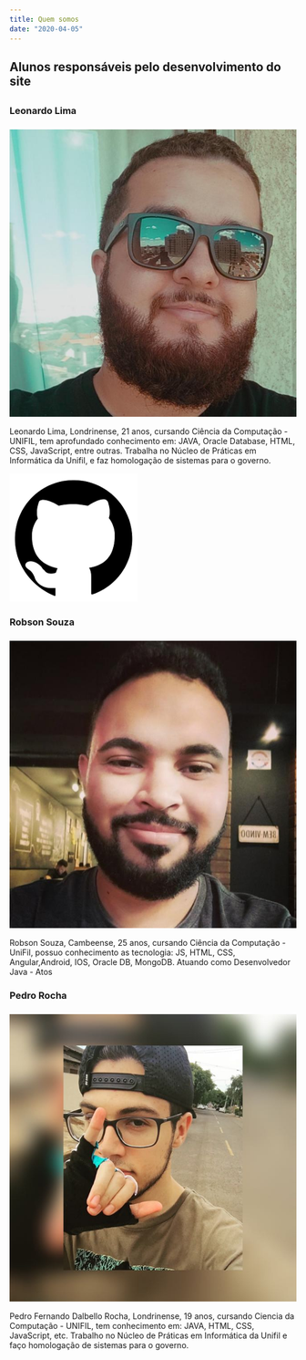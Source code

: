 ```yaml
---
title: Quem somos
date: "2020-04-05"
---
```


## Alunos responsáveis pelo desenvolvimento do site <h2> 

### Leonardo Lima <h3>
![Foto do Leo](./pp.png)

Leonardo Lima, Londrinense, 21 anos, cursando Ciência da Computação - UNIFIL, tem aprofundado conhecimento em: JAVA, Oracle Database, HTML, CSS, JavaScript, entre outras. Trabalha no Núcleo de Práticas em Informática da Unifil, e faz homologação de sistemas para o governo.

![Icone do GitHub](./download.png)

### Robson Souza <h3>
![Foto do Robson](./robson.png)

Robson Souza, Cambeense, 25 anos, cursando Ciência da Computação - UniFil,
possuo conhecimento as tecnologia: JS, HTML, CSS, Angular,Android, IOS, Oracle DB, MongoDB. Atuando como Desenvolvedor  Java - Atos


### Pedro Rocha <h3>
![Foto do Pedro](./pedro.png)

Pedro Fernando Dalbello Rocha, Londrinense, 19 anos, cursando Ciencia da Computação - UNIFIL, tem conhecimento em: JAVA, HTML, CSS, JavaScript, etc. Trabalho no Núcleo de Práticas em Informática da Unifil e faço homologação de sistemas para o governo.


